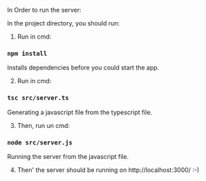 In Order to run the server: 

In the project directory, you should run:

1. Run in cmd: 
### `npm install`
Installs dependencies before you could start the app.

2. Run in cmd: 
### `tsc src/server.ts`
Generating a javascript file from the typescript file. 

3. Then, run un cmd: 
### `node src/server.js`
Running the server from the javascript file. 


4. Then' the server should be running on http://localhost:3000/
:-) 



